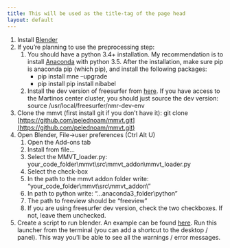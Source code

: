 ```yaml
---
title: This will be used as the title-tag of the page head
layout: default
---
```


1. Install [Blender](https://www.blender.org/download/)
2. If you’re planning to use the preprocessing step:
    1. You should have a python 3.4+ installation. My recommendation is to install [Anaconda](https://www.continuum.io/downloads) with python 3.5. After the installation, make sure pip is anaconda pip (which pip), and install the following packages:
       * pip install mne –upgrade
       * pip install pip install nibabel
    2. Install the dev version of freesurfer from [here](ftp://surfer.nmr.mgh.harvard.edu/pub/dist/freesurfer/dev). If you have access to the Martinos center cluster, you should just source the dev version:
       source /usr/local/freesurfer/nmr-dev-env
3. Clone the mmvt (first install git if you don’t have it):
   git clone [https://github.com/pelednoam/mmvt.git](https://github.com/pelednoam/mmvt.git)
4. Open Blender, File->user preferences (Ctrl Alt U)
   1. Open the Add-ons tab
   2. Install from file…
   3. Select the MMVT_loader.py:
      your_code_folder\mmvt\src\mmvt_addon\mmvt_loader.py
   4. Select the check-box
   5. In the path to the mmvt addon folder write:
      “your_code_folder\mmvt\src\mmvt_addon\”
   6. In path to python write: “...anaconda3_folder\python”
   7. The path to freeview should be “freeview”
   8. If you are using freesurfer dev version, check the two checkboxes. If not, leave them unchecked.
5. Create a script to run blender. An example can be found [here](https://github.com/pelednoam/mmvt/blob/master/misc/launch_blender). Run this launcher from the terminal (you can add a shortcut to the desktop / panel). This way you’ll be able to see all the warnings / error messages.
